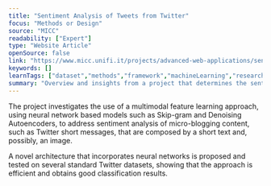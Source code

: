 ```yaml
---
title: "Sentiment Analysis of Tweets from Twitter"
focus: "Methods or Design"
source: "MICC"
readability: ["Expert"]
type: "Website Article"
openSource: false
link: "https://www.micc.unifi.it/projects/advanced-web-applications/sentiment-analysis-of-tweets-from-twitter/"
keywords: []
learnTags: ["dataset","methods","framework","machineLearning","researchCentre"]
summary: "Overview and insights from a project that determines the sentiment analysis of Twitter data sets using a multimodal feature learning approach. "
---
```

The project investigates the use of a multimodal feature learning approach, using neural network based models such as Skip-gram and Denoising Autoencoders, to address sentiment analysis of micro-blogging content, such as Twitter short messages, that are composed by a short text and, possibly, an image.

A novel architecture that incorporates neural networks is proposed and tested on several standard Twitter datasets, showing that the approach is efficient and obtains good classification results.
